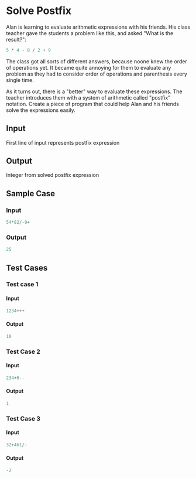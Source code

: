 # Solve Postfix

Alan is learning to evaluate arithmetic expressions with his friends. His class teacher gave the students a problem like this, and asked "What is the result?":

```py
5 * 4 - 8 / 2 + 9
```

The class got all sorts of different answers, because noone knew the order of operations yet. It became quite annoying for them to evaluate any problem as they had to consider order of operations and parenthesis every single time.

As it turns out, there is a "better" way to evaluate these expressions. The teacher introduces them with a system of arithmetic called "postfix" notation. Create a piece of program that could help Alan and his friends solve the expressions easily.

## Input

First line of input represents postfix expression

## Output

Integer from solved postfix expression 

## Sample Case

### Input

```py
54*82/-9+
```

### Output

```py
25
```

## Test Cases

### Test case 1

#### Input

```py
1234+++
```

#### Output

```py
10
```

### Test Case 2

#### Input

```py
234+6--
```

#### Output

```py
1
```

### Test Case 3

#### Input

```py
32+461/-
```

#### Output

```py
-2
```
